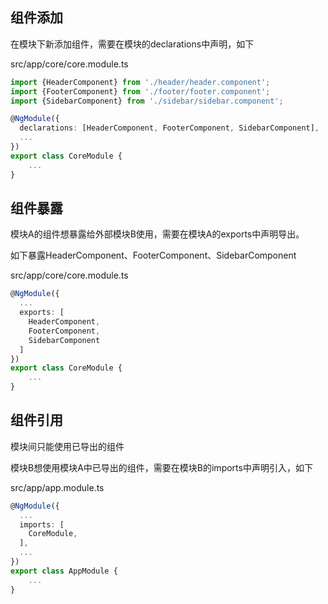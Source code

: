 ## 组件添加

在模块下新添加组件，需要在模块的declarations中声明，如下

src/app/core/core.module.ts

```typescript
import {HeaderComponent} from './header/header.component';
import {FooterComponent} from './footer/footer.component';
import {SidebarComponent} from './sidebar/sidebar.component';

@NgModule({
  declarations: [HeaderComponent, FooterComponent, SidebarComponent],
  ...
})
export class CoreModule {
    ...
}
```



## 组件暴露

模块A的组件想暴露给外部模块B使用，需要在模块A的exports中声明导出。

如下暴露HeaderComponent、FooterComponent、SidebarComponent

src/app/core/core.module.ts

```typescript
@NgModule({
  ...
  exports: [
    HeaderComponent,
    FooterComponent,
    SidebarComponent
  ]
})
export class CoreModule {
    ...
}
```



## 组件引用

模块间只能使用已导出的组件

模块B想使用模块A中已导出的组件，需要在模块B的imports中声明引入，如下

src/app/app.module.ts

```typescript
@NgModule({
  ...
  imports: [
    CoreModule,
  ],
  ...
})
export class AppModule {
    ...
}
```

